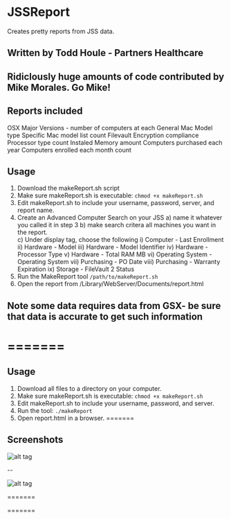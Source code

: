 # JSSReport

Creates pretty reports from JSS data.
## Written by Todd Houle - Partners Healthcare
## Ridiclously huge amounts of code contributed by Mike Morales. Go Mike!


## Reports included
OSX Major Versions - number of computers at each
General Mac Model type
Specific Mac model list count
Filevault Encryption compliance
Processor type count
Instaled Memory amount
Computers purchased each year
Computers enrolled each month count

## Usage

1. Download the makeReport.sh script
2. Make sure makeReport.sh is executable: `chmod +x makeReport.sh`
3. Edit makeReport.sh to include your username, password, server, and report name.
4. Create an Advanced Computer Search on your JSS
   a) name it whatever you called it in step 3
   b) make search critera all machines you want in the report.  
   c) Under display tag, choose the following
      i) Computer - Last Enrollment
      ii) Hardware - Model
      iii) Hardware - Model Identifier
      iv) Hardware - Processor Type
      v) Hardware - Total RAM MB
      vi) Operating System - Operating System
      vii) Purchasing - PO Date
      viii) Purchasing - Warranty Expiration
      ix) Storage - FileVault 2 Status
5. Run the MakeReport tool    `/path/to/makeReport.sh`
6. Open the report from /Library/WebServer/Documents/report.html

## Note some data requires data from GSX- be sure that data is accurate to get such information
=======
=======

## Usage

1. Download all files to a directory on your computer.
2. Make sure makeReport.sh is executable: `chmod +x makeReport.sh`
3. Edit makeReport.sh to include your username, password, and server.
4. Run the tool: `./makeReport`
5. Open report.html in a browser.
=======

## Screenshots

![alt tag](http://i.imgur.com/kez7gTR.png)

--

![alt tag](http://i.imgur.com/gwLyRMr.png)

=======

=======

